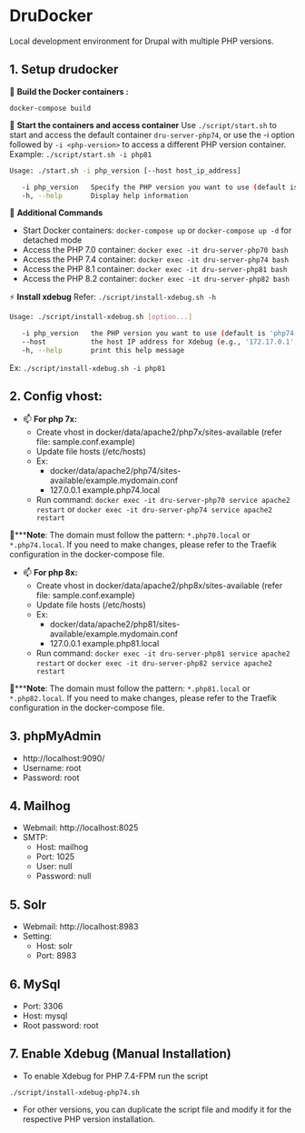 # DruDocker
Local development environment for Drupal with multiple PHP versions. 
 
## 1. Setup drudocker
   🔭 **Build the Docker containers :**
```
docker-compose build
```
🌱 **Start the containers and access container**
Use `./script/start.sh` to start and access the default container `dru-server-php74`, or use the -i option followed by `-i <php-version>` to access a different PHP version container. Example: `./script/start.sh -i php81`

```bash
Usage: ./start.sh -i php_version [--host host_ip_address]

   -i php_version   Specify the PHP version you want to use (default is 'php74')
   -h, --help       Display help information

```
💬 **Additional Commands**

- Start Docker containers: `docker-compose up` or `docker-compose up -d` for detached mode
- Access the PHP 7.0 container: `docker exec -it dru-server-php70 bash`
- Access the PHP 7.4 container: `docker exec -it dru-server-php74 bash`
- Access the PHP 8.1 container: `docker exec -it dru-server-php81 bash`
- Access the PHP 8.2 container: `docker exec -it dru-server-php82 bash`

 ⚡ **Install xdebug**
Refer: `./script/install-xdebug.sh -h`

```bash
Usage: ./script/install-xdebug.sh [option...]

   -i php_version   the PHP version you want to use (default is 'php74')
   --host           the host IP address for Xdebug (e.g., '172.17.0.1', default is 'host.docker.internal')
   -h, --help       print this help message
```
Ex: `./script/install-xdebug.sh -i php81`

## 2. Config vhost:
- 📫 **For php 7x:** 
  - Create vhost in  docker/data/apache2/php7x/sites-available  (refer file: sample.conf.example)
  - Update file hosts (/etc/hosts)
  - Ex:
      - docker/data/apache2/php74/sites-available/example.mydomain.conf
      - 127.0.0.1 example.php74.local
  - Run command: `docker exec -it dru-server-php70 service apache2 restart` or `docker exec -it dru-server-php74 service apache2 restart`

👋*****Note**: The domain must follow the pattern: `*.php70.local` or `*.php74.local`. If you need to make changes, please refer to the Traefik configuration in the docker-compose file.

- 📫 **For php 8x:**
  - Create vhost in  docker/data/apache2/php8x/sites-available  (refer file: sample.conf.example)
  - Update file hosts (/etc/hosts)
  - Ex:
      - docker/data/apache2/php81/sites-available/example.mydomain.conf
      - 127.0.0.1 example.php81.local
  - Run command: `docker exec -it dru-server-php81 service apache2 restart` or `docker exec -it dru-server-php82 service apache2 restart`
    
👋*****Note**: The domain must follow the pattern: `*.php81.local` or `*.php82.local`. If you need to make changes, please refer to the Traefik configuration in the docker-compose file.

## 3. phpMyAdmin
- http://localhost:9090/
- Username: root
- Password: root

## 4. Mailhog
- Webmail: http://localhost:8025
- SMTP:
   - Host: mailhog
   - Port: 1025
   - User: null
   - Password: null

## 5. Solr
- Webmail: http://localhost:8983
- Setting:
   - Host: solr
   - Port: 8983

## 6. MySql
- Port: 3306
- Host: mysql
- Root password: root

## 7. Enable Xdebug (Manual Installation)
 - To enable Xdebug for PHP 7.4-FPM run the script 
```
./script/install-xdebug-php74.sh
```
 - For other versions, you can duplicate the script file and modify it for the respective PHP version installation.

